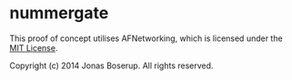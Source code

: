 nummergate
==========
This proof of concept utilises AFNetworking, which is licensed under the [MIT License](https://github.com/AFNetworking/AFNetworking/blob/master/LICENSE).

Copyright (c) 2014 Jonas Boserup. All rights reserved.
